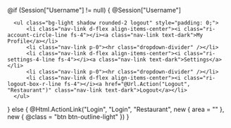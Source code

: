   @if (Session["Username"] != null)
  {
      <a class="nav-link text-light logoutbtn">@Session["Username"]<i class="ri-arrow-down-s-fill"></i></a>


      <ul class="bg-light shadow rounded-2 logout" style="padding: 0;">
          <li class="nav-link d-flex align-items-center"><i class="ri-account-circle-line fs-4"></i><a class="nav-link text-dark">My Profile</a></li>
          <li class="nav-link p-0"><hr class="dropdown-divider" /></li>
          <li class="nav-link d-flex align-items-center"><i class="ri-settings-4-line fs-4"></i><a class="nav-link text-dark">Settings</a></li>
          <li class="nav-link p-0"><hr class="dropdown-divider" /></li>
          <li class="nav-link d-flex align-items-center"><i class="ri-logout-box-r-line fs-4"></i><a href="@Url.Action("Logout", "Restaurant")" class="nav-link text-dark">Logout</a></li>
      </ul>
  }
  else
  {
      @Html.ActionLink("Login", "Login", "Restaurant", new { area = "" }, new { @class = "btn btn-outline-light" })
  }